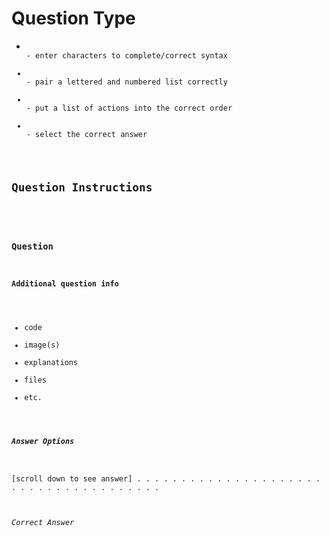 # Question Type
  * <code>
    - enter characters to complete/correct syntax
  * <matching>
    - pair a lettered and numbered list correctly
  * <ordering>
    - put a list of actions into the correct order
  * <multiple choice>
    - select the correct answer

## Question Instructions
<insert question instructions>

### Question

#### Additional question info
  * code
  * image(s)
  * explanations
  * files
  * etc.

##### Answer Options



[scroll down to see answer]
.
.
.
.
.
.
.
.
.
.
.
.
.
.
.
.
.
.
.
.
.
.
.
.
.
.
.
.
.
.
.
.
.
.
.
.
.
.
###### Correct Answer
